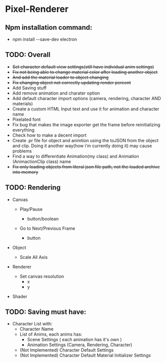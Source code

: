 # Pixel-Renderer

## Npm installation command:
- npm install --save-dev electron

## TODO: Overall
- ~~Set character default view settings(still have individual anim settings)~~
- ~~Fix not being able to change material color after loading another object~~
- ~~And add the material loader to object changing~~
- ~~Fix changing object not correctly updating render percent~~
- Add Saving stuff
- Add remove animation and charater option
- Add default character import options (camera, rendering, character AND materials)
- Create a custom HTML Input text and use it for animation and character name
- Pixelated font 
- Fix bug that makes the image exporter get the frame before reinitializing everything
- Check how to make a decent import
- Create .pr file for object and animtion using the toJSON from the object and clip. Doing it another way(how i'm currently doing it) may cause problems
- Find a way to differentiate Animation(my class) and Animation (AnimactionClip class) name
- ~~Fix only loading objects from literal json file path, not the loaded archive into memory~~

## TODO: Rendering
- Canvas

    - Play/Pause
        - button/boolean

    - Go to Next/Previous Frame
        - button

- Object
    - Scale All Axis

- Renderer
    - Set canvas resolution 
        - x
        - y

- Shader

## TODO: Saving must have:
- Character List with:
    - Character Name
    - List of Anims, each anims has:
        - Scene Settings ( each animation has it's own )
        - Animation Settings (Camera, Rendering, Character)
    - (Not Implemented) Character Default Settings
    - (Not Implemented) Character Default Material Initializer Settings
